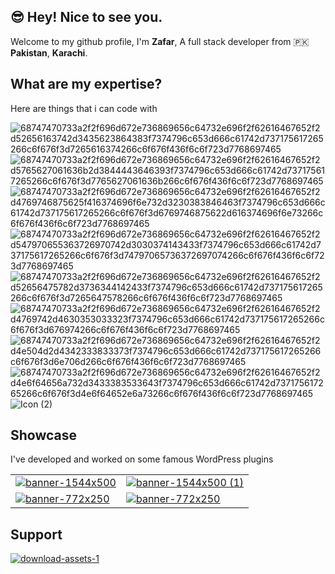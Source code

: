 ## 😎 Hey! Nice to see you.

Welcome to my github profile, I'm **Zafar**, A full stack developer from 🇵🇰 **Pakistan**, **Karachi**.

## What are my expertise?

Here are things that i can code with

![68747470733a2f2f696d672e736869656c64732e696f2f62616467652f2d52656163742d3435623864383f7374796c653d666c61742d737175617265266c6f676f3d7265616374266c6f676f436f6c6f723d7768697465](https://user-images.githubusercontent.com/48084051/158988004-e3c7680d-6ba8-4087-b13b-631b642b9d01.svg)
![68747470733a2f2f696d672e736869656c64732e696f2f62616467652f2d5765627061636b2d3844443646393f7374796c653d666c61742d737175617265266c6f676f3d7765627061636b266c6f676f436f6c6f723d7768697465](https://user-images.githubusercontent.com/48084051/158988073-7f37bb06-594a-4c9b-8908-f8a6ff035f5f.svg)
![68747470733a2f2f696d672e736869656c64732e696f2f62616467652f2d4769746875625f416374696f6e732d3230383846463f7374796c653d666c61742d737175617265266c6f676f3d6769746875622d616374696f6e73266c6f676f436f6c6f723d7768697465](https://user-images.githubusercontent.com/48084051/158988116-098a7015-a10d-4292-ab6f-5ffcc148e71d.svg)
![68747470733a2f2f696d672e736869656c64732e696f2f62616467652f2d547970655363726970742d3030374143433f7374796c653d666c61742d737175617265266c6f676f3d74797065736372697074266c6f676f436f6c6f723d7768697465](https://user-images.githubusercontent.com/48084051/158988141-af626c3a-37fc-487f-bad5-b0859654bdbe.svg)
![68747470733a2f2f696d672e736869656c64732e696f2f62616467652f2d52656475782d3736344142433f7374796c653d666c61742d737175617265266c6f676f3d7265647578266c6f676f436f6c6f723d7768697465](https://user-images.githubusercontent.com/48084051/158988190-a622a8f6-5294-4373-9785-648d8f9a392b.svg)
![68747470733a2f2f696d672e736869656c64732e696f2f62616467652f2d4769742d4630353033323f7374796c653d666c61742d737175617265266c6f676f3d676974266c6f676f436f6c6f723d7768697465](https://user-images.githubusercontent.com/48084051/158988241-f47533b0-6740-4123-b24f-b05c9334c26e.svg)
![68747470733a2f2f696d672e736869656c64732e696f2f62616467652f2d4e504d2d4342333833373f7374796c653d666c61742d737175617265266c6f676f3d6e706d266c6f676f436f6c6f723d7768697465](https://user-images.githubusercontent.com/48084051/158988288-ec1a0de4-64b7-4366-8432-cae49efb71f0.svg)
![68747470733a2f2f696d672e736869656c64732e696f2f62616467652f2d4e6f64656a732d3433383533643f7374796c653d666c61742d737175617265266c6f676f3d4e6f64652e6a73266c6f676f436f6c6f723d7768697465](https://user-images.githubusercontent.com/48084051/158988322-c9cd2b1f-151b-48e9-b29b-1ea6a41a157b.svg)
![Icon (2)](https://user-images.githubusercontent.com/48084051/158989909-8f3060d4-81d3-4049-8ae9-925c583889ad.svg)


## Showcase

I've developed and worked on some famous WordPress plugins


|  |  |
|--|--|
| [![banner-1544x500](https://user-images.githubusercontent.com/48084051/158990271-39b1d217-516b-41d2-aee9-ebfa478ea09b.png)](https://wordpress.org/plugins/editorplus/) | [![banner-1544x500 (1)](https://user-images.githubusercontent.com/48084051/158991206-39cbf31a-baf2-4d87-b81a-055c490b14ab.png)](https://wordpress.org/plugins/forms-gutenberg/) |
| [![banner-772x250](https://user-images.githubusercontent.com/48084051/159905049-0b1254ef-d4ec-4597-b5ef-71755d41a414.jpeg)](https://wordpress.org/plugins/block-options/) | [![banner-772x250](https://user-images.githubusercontent.com/48084051/159905503-ada55021-e6ad-41ab-af90-9e2f9dadeabe.png)](https://wordpress.org/plugins/block-slider/) |

## Support

[![download-assets-1](https://user-images.githubusercontent.com/48084051/206910179-5e94fcf7-449f-45de-9197-bcd8129ca373.svg)](https://www.buymeacoffee.com/zafarKamal)


